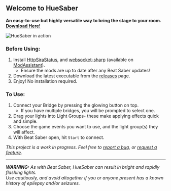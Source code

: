 ## Welcome to HueSaber
**An easy-to-use but highly versatile way to bring the stage to your room.  [Download Here!](https://github.com/TakingFire/HueSaber/releases/latest)**

![HueSaber in action](https://i.ibb.co/BKm1rgc/huesaber-2.gif)

### Before Using:
1. Install [HttpSiraStatus](https://github.com/opl-/beatsaber-http-status), and [websocket-sharp](https://github.com/sta/websocket-sharp) (available on [ModAssistant](https://github.com/Assistant/ModAssistant)).
   - Ensure the mods are up to date after any Beat Saber updates!
2. Download the latest executable from the [releases](https://github.com/TakingFire/HueSaber/releases/latest) page.
2. Enjoy! No installation required.

### To Use:
1. Connect your Bridge by pressing the glowing button on top.
   - If you have multiple bridges, you will be prompted to select one.
2. Drag your lights into Light Groups- these make applying effects quick and simple.
3. Choose the game events you want to use, and the light group(s) they will affect.
4. With Beat Saber open, hit `Start` to connect.


*This project is a work in progress. Feel free to [report a bug](https://github.com/TakingFire/HueSaber/issues/new?assignees=&labels=bug&template=bug_report.md), or [request a feature](https://github.com/TakingFire/HueSaber/issues/new?assignees=&labels=enhancement&template=feature_request.md).*

---
***WARNING:*** *As with Beat Saber, HueSaber can result in bright and rapidly flashing lights.\
Use cautiously, and avoid altogether if you or anyone present has a known history of epilepsy and/or seizures.*
